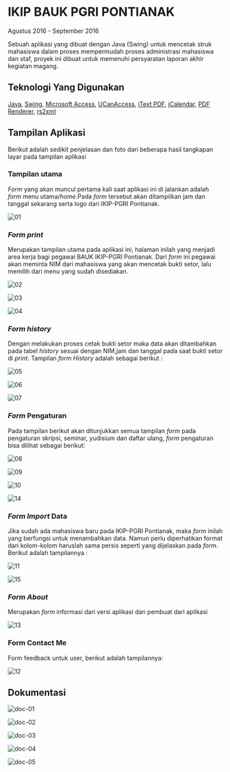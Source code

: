 # IKIP BAUK PGRI PONTIANAK

Agustus 2016 - September 2016

Sebuah aplikasi yang dibuat dengan Java (Swing) untuk mencetak struk mahasiswa dalam proses mempermudah proses administrasi mahasiswa dan staf, proyek ini dibuat untuk memenuhi persyaratan laporan akhir kegiatan magang.

## Teknologi Yang Digunakan

[Java](https://www.java.com/), [Swing](https://docs.oracle.com/javase%2F7%2Fdocs%2Fapi%2F%2F/javax/swing/package-summary.html), [Microsoft Access](https://www.microsoft.com/id-id/microsoft-365/access), [UCanAccess](https://ucanaccess.sourceforge.net/site.html), [iText PDF](https://itextpdf.com/), [jCalendar](https://toedter.com/jcalendar/), [PDF Renderer](https://github.com/katjas/PDFrenderer), [rs2xml](https://sourceforge.net/projects/finalangelsanddemons/files/rs2xml.jar/download)

## Tampilan Aplikasi

Berikut adalah sedikit penjelasan dan foto dari beberapa hasil tangkapan layar pada tampilan aplikasi

### Tampilan utama

_Form_ yang akan muncul pertama kali saat aplikasi ini di jalankan adalah _form_ menu utama/_home_.Pada _form_ tersebut akan ditampilkan jam dan tanggal sekarang serta logo dari IKIP-PGRI Pontianak.

![01](https://raw.githubusercontent.com/cacing69/cacing69.github.io/master/media/images/projects/001/01.png "image 01")

### _Form print_

Merupakan tampilan utama pada aplikasi ini, halaman inilah yang menjadi area kerja bagi pegawai BAUK IKIP-PGRI Pontianak. Dari _form_ ini pegawai akan meminta NIM dari mahasiswa yang akan mencetak bukti setor, lalu memilih dari menu yang sudah disediakan.

![02](https://raw.githubusercontent.com/cacing69/cacing69.github.io/master/media/images/projects/001/02.png "image 02")

![03](https://raw.githubusercontent.com/cacing69/cacing69.github.io/master/media/images/projects/001/03.png "image 03")

![04](https://raw.githubusercontent.com/cacing69/cacing69.github.io/master/media/images/projects/001/04.jpg "image 04")

### _Form history_

Dengan melakukan proses cetak bukti setor maka data akan ditambahkan pada tabel _history_ sesuai dengan NIM,jam dan tanggal pada saat bukti setor di _print_. Tampilan _form History_ adalah sebagai berikut :

![05](https://raw.githubusercontent.com/cacing69/cacing69.github.io/master/media/images/projects/001/05.png "image 05")

![06](https://raw.githubusercontent.com/cacing69/cacing69.github.io/master/media/images/projects/001/06.png "image 06")

![07](https://raw.githubusercontent.com/cacing69/cacing69.github.io/master/media/images/projects/001/07.png "image 07")

### _Form_ Pengaturan

Pada tampilan berikut akan ditunjukkan semua tampilan _form_ pada pengaturan skripsi, seminar, yudisium dan daftar ulang, _form_ pengaturan bisa dilihat sebagai berikut:

![08](https://raw.githubusercontent.com/cacing69/cacing69.github.io/master/media/images/projects/001/08.png "image 08")

![09](https://raw.githubusercontent.com/cacing69/cacing69.github.io/master/media/images/projects/001/09.png "image 09")

![10](https://raw.githubusercontent.com/cacing69/cacing69.github.io/master/media/images/projects/001/10.png "image 10")

![14](https://raw.githubusercontent.com/cacing69/cacing69.github.io/master/media/images/projects/001/14.png "image 14")

### _Form Import_ Data

Jika sudah ada mahasiswa baru pada IKIP-PGRI Pontianak, maka _form_ inilah yang berfungsi untuk menambahkan data. Namun perlu diperhatikan format dari kolom-kolom haruslah sama persis seperti yang dijelaskan pada _form_. Berikut adalah tampilannya :

![11](https://raw.githubusercontent.com/cacing69/cacing69.github.io/master/media/images/projects/001/11.png "image 11")

![15](https://raw.githubusercontent.com/cacing69/cacing69.github.io/master/media/images/projects/001/15.png "image 15")

### _Form About_

Merupakan _form_ informasi dari versi aplikasi dan pembuat dari aplikasi

![13](https://raw.githubusercontent.com/cacing69/cacing69.github.io/master/media/images/projects/001/13.png "image 13")

### Form Contact Me

Form feedback untuk user, berikut adalah tampilannya:

![12](https://raw.githubusercontent.com/cacing69/cacing69.github.io/master/media/images/projects/001/12.jpg "image 12")

## Dokumentasi

![doc-01](https://raw.githubusercontent.com/cacing69/cacing69.github.io/master/media/images/projects/001/doc-01.png "image 01")

![doc-02](https://raw.githubusercontent.com/cacing69/cacing69.github.io/master/media/images/projects/001/doc-02.png "image 02")

![doc-03](https://raw.githubusercontent.com/cacing69/cacing69.github.io/master/media/images/projects/001/doc-03.png "image 03")

![doc-04](https://raw.githubusercontent.com/cacing69/cacing69.github.io/master/media/images/projects/001/doc-04.jpg "image 04")

![doc-05](https://raw.githubusercontent.com/cacing69/cacing69.github.io/master/media/images/projects/001/doc-05.jpg "image 05")
